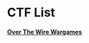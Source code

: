 # CTF List

#### [Over The Wire Wargames](https://github.com/makolits17/excel-cyber/tree/main/CTF%20WriteUps/OTW)
